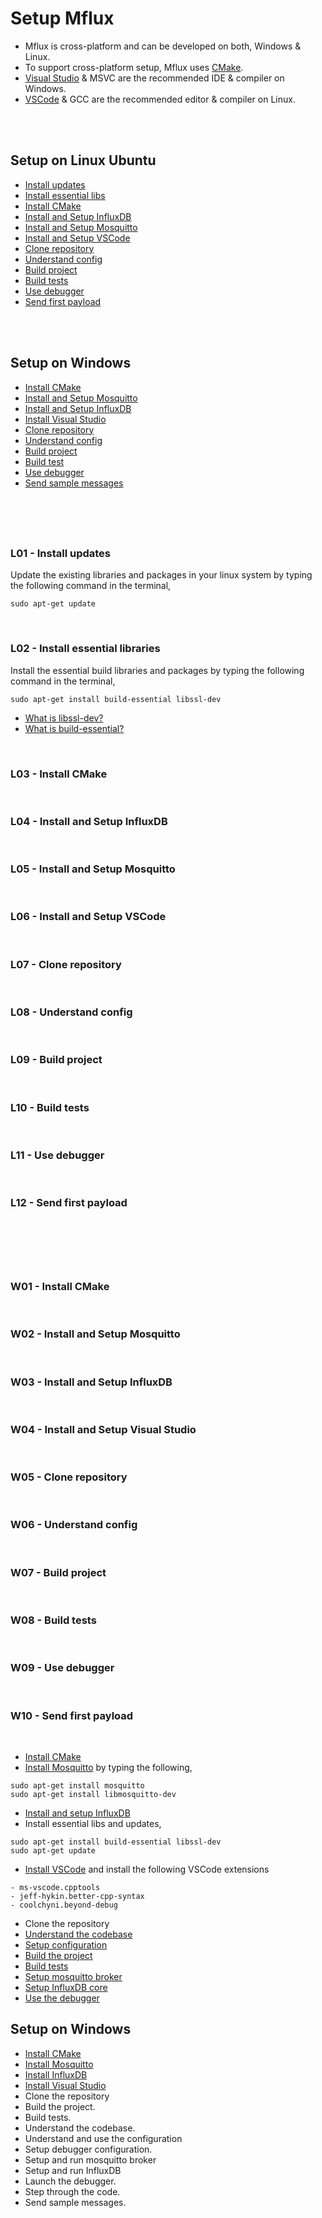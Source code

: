 # Setup Mflux

- Mflux is cross-platform and can be developed on both, Windows & Linux. 
- To support cross-platform setup, Mflux uses [CMake](https://cmake.org/).
- [Visual Studio](https://visualstudio.microsoft.com/downloads/) & 
MSVC are the recommended IDE & compiler on Windows.
- [VSCode](https://code.visualstudio.com/) & GCC are the recommended 
editor & compiler on Linux.

<br />
<br />

## Setup on Linux Ubuntu

- [Install updates](#l01---install-updates)
- [Install essential libs](#l02---install-essential-libraries)
- [Install CMake](#l03---install-cmake)
- [Install and Setup InfluxDB](#l04---install-and-setup-influxdb)
- [Install and Setup Mosquitto](#l05---install-and-setup-mosquitto)
- [Install and Setup VSCode](#l06---install-and-setup-vscode)
- [Clone repository](#l07---clone-repository)
- [Understand config](#l08---understand-config)
- [Build project](#l09---build-project)
- [Build tests](#l10---build-tests)
- [Use debugger](#l11---use-debugger)
- [Send first payload](#l12---send-first-payload)

<br />
<br />

## Setup on Windows

- [Install CMake](#w01---install-cmake)
- [Install and Setup Mosquitto](#w02---install-and-setup-mosquitto)
- [Install and Setup InfluxDB](#w03---install-and-setup-influxdb)
- [Install Visual Studio](#w04---install-and-setup-visual-studio)
- [Clone repository](#w05---clone-repository)
- [Understand config](#w06---understand-config)
- [Build project](#w07---build-project)
- [Build test](#w08---build-tests)
- [Use debugger](#w09---use-debugger)
- [Send sample messages](#w10---send-first-payload)

<br/>
<br/>
<br/>

## 

### L01 - Install updates
Update the existing libraries and packages in your linux system by typing the
following command in the terminal,
```
sudo apt-get update
```
<br/>


### L02 - Install essential libraries
Install the essential build libraries and packages by typing the following command in the terminal,
```
sudo apt-get install build-essential libssl-dev
```
- [What is libssl-dev?](https://www.openssl.org/)
- [What is build-essential?](https://linuxhint.com/install-build-essential-ubuntu/)

<br/>


### L03 - Install CMake
<br/>


### L04 - Install and Setup InfluxDB
<br/>


### L05 - Install and Setup Mosquitto
<br/>


### L06 - Install and Setup VSCode
<br/>


### L07 - Clone repository
<br/>


### L08 - Understand config
<br/>


### L09 - Build project
<br/>


### L10 - Build tests
<br/>


### L11 - Use debugger
<br/>


### L12 - Send first payload
<br/>

<br />
<br />
<br />

## 

### W01 - Install CMake
<br/>


### W02 - Install and Setup Mosquitto
<br/>


### W03 - Install and Setup InfluxDB
<br/>


### W04 - Install and Setup Visual Studio
<br/>


### W05 - Clone repository
<br/>


### W06 - Understand config
<br/>


### W07 - Build project
<br/>


### W08 - Build tests
<br/>


### W09 - Use debugger
<br/>


### W10 - Send first payload
<br/>


- [Install CMake](https://vitux.com/how-to-install-cmake-on-ubuntu/)
- [Install Mosquitto](https://mosquitto.org/download/) by typing the following,
```
sudo apt-get install mosquitto
sudo apt-get install libmosquitto-dev
```
- [Install and setup InfluxDB](https://docs.influxdata.com/influxdb/v2.2/install/)
- Install essential libs and updates,
 ```
 sudo apt-get install build-essential libssl-dev
 sudo apt-get update
 ```
- [Install VSCode](https://code.visualstudio.com/) and install the following VSCode extensions 
```
- ms-vscode.cpptools
- jeff-hykin.better-cpp-syntax
- coolchyni.beyond-debug
```
- Clone the repository
- [Understand the codebase]()
- [Setup configuration]()
- [Build the project]()
- [Build tests]()
- [Setup mosquitto broker]()
- [Setup InfluxDB core]()
- [Use the debugger]()

## Setup on Windows

- [Install CMake]()
- [Install Mosquitto]()
- [Install InfluxDB]()
- [Install Visual Studio]()
- Clone the repository
- Build the project.
- Build tests.
- Understand the codebase.
- Understand and use the configuration
- Setup debugger configuration.
- Setup and run mosquitto broker
- Setup and run InfluxDB
- Launch the debugger.
- Step through the code.
- Send sample messages.